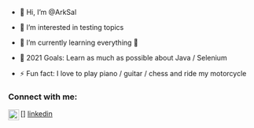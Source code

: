 - 👋 Hi, I’m @ArkSal

- 👀 I’m interested in testing topics
- 🌱 I’m currently learning everything 🤣
- 🥅 2021 Goals: Learn as much as possible about Java / Selenium
- ⚡ Fun fact: I love to play piano / guitar / chess and ride my motorcycle


### Connect with me:
[<img align="left" alt="LinkedIn" width="22px" src="https://cdn.jsdelivr.net/npm/simple-icons@v3/icons/linkedin.svg" />] [linkedin]




<!---
ArkSal/ArkSal is a ✨ special ✨ repository because its `README.md` (this file) appears on your GitHub profile.
You can click the Preview link to take a look at your changes.
--->


[linkedin]: https://www.linkedin.com/in/arkadiusz-salega
